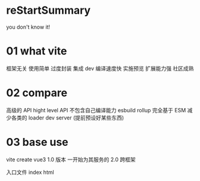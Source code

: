 # reStartSummary

you don't know it!

# 01 what vite

框架无关 使用简单
过度封装 集成 dev
编译速度快 实施预览
扩展能力强 社区成熟

# 02 compare

高级的 API hight level API
不包含自己编译能力 esbuild rollup
完全基于 ESM
减少各类的 loader dev server
(提前预设好某些东西)

# 03 base use

vite create vue3
1.0 版本 一开始为其服务的
2.0 跨框架

入口文件 index html
